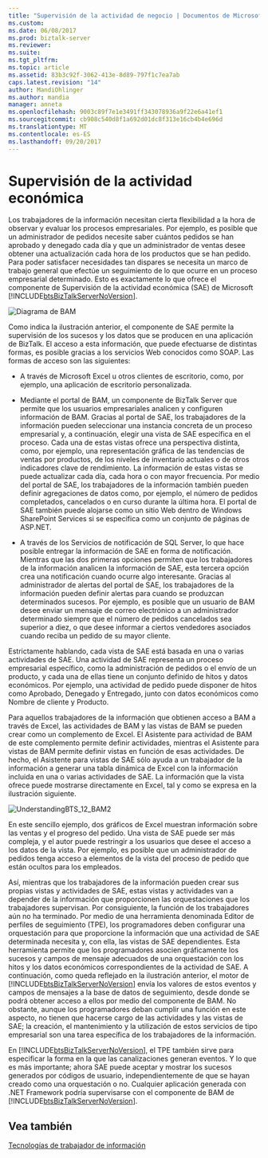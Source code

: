 ```yaml
---
title: "Supervisión de la actividad de negocio | Documentos de Microsoft"
ms.custom: 
ms.date: 06/08/2017
ms.prod: biztalk-server
ms.reviewer: 
ms.suite: 
ms.tgt_pltfrm: 
ms.topic: article
ms.assetid: 83b3c92f-3062-413e-8d89-797f1c7ea7ab
caps.latest.revision: "14"
author: MandiOhlinger
ms.author: mandia
manager: anneta
ms.openlocfilehash: 9003c89f7e1e3491ff343078936a9f22e6a41ef1
ms.sourcegitcommit: cb908c540d8f1a692d01dc8f313e16cb4b4e696d
ms.translationtype: MT
ms.contentlocale: es-ES
ms.lasthandoff: 09/20/2017
---
```

# <a name="business-activity-monitoring"></a>Supervisión de la actividad económica
Los trabajadores de la información necesitan cierta flexibilidad a la hora de observar y evaluar los procesos empresariales. Por ejemplo, es posible que un administrador de pedidos necesite saber cuántos pedidos se han aprobado y denegado cada día y que un administrador de ventas desee obtener una actualización cada hora de los productos que se han pedido. Para poder satisfacer necesidades tan dispares se necesita un marco de trabajo general que efectúe un seguimiento de lo que ocurre en un proceso empresarial determinado. Esto es exactamente lo que ofrece el componente de Supervisión de la actividad económica (SAE) de Microsoft [!INCLUDE[btsBizTalkServerNoVersion](../includes/btsbiztalkservernoversion-md.md)].  
  
 ![Diagrama de BAM](../core/media/bam-diagram.gif "bam_diagram")  
  
 Como indica la ilustración anterior, el componente de SAE permite la supervisión de los sucesos y los datos que se producen en una aplicación de BizTalk. El acceso a esta información, que puede efectuarse de distintas formas, es posible gracias a los servicios Web conocidos como SOAP. Las formas de acceso son las siguientes:  
  
-   A través de Microsoft Excel u otros clientes de escritorio, como, por ejemplo, una aplicación de escritorio personalizada.  
  
-   Mediante el portal de BAM, un componente de BizTalk Server que permite que los usuarios empresariales analicen y configuren información de BAM. Gracias al portal de SAE, los trabajadores de la información pueden seleccionar una instancia concreta de un proceso empresarial y, a continuación, elegir una vista de SAE específica en el proceso. Cada una de estas vistas ofrece una perspectiva distinta, como, por ejemplo, una representación gráfica de las tendencias de ventas por productos, de los niveles de inventario actuales o de otros indicadores clave de rendimiento. La información de estas vistas se puede actualizar cada día, cada hora o con mayor frecuencia. Por medio del portal de SAE, los trabajadores de la información también pueden definir agregaciones de datos como, por ejemplo, el número de pedidos completados, cancelados o en curso durante la última hora. El portal de SAE también puede alojarse como un sitio Web dentro de Windows SharePoint Services si se especifica como un conjunto de páginas de ASP.NET.  
  
-   A través de los Servicios de notificación de SQL Server, lo que hace posible entregar la información de SAE en forma de notificación. Mientras que las dos primeras opciones permiten que los trabajadores de la información analicen la información de SAE, esta tercera opción crea una notificación cuando ocurre algo interesante. Gracias al administrador de alertas del portal de SAE, los trabajadores de la información pueden definir alertas para cuando se produzcan determinados sucesos. Por ejemplo, es posible que un usuario de BAM desee enviar un mensaje de correo electrónico a un administrador determinado siempre que el número de pedidos cancelados sea superior a diez, o que desee informar a ciertos vendedores asociados cuando reciba un pedido de su mayor cliente.  
  
 Estrictamente hablando, cada vista de SAE está basada en una o varias actividades de SAE. Una actividad de SAE representa un proceso empresarial específico, como la administración de pedidos o el envío de un producto, y cada una de ellas tiene un conjunto definido de hitos y datos económicos. Por ejemplo, una actividad de pedido puede disponer de hitos como Aprobado, Denegado y Entregado, junto con datos económicos como Nombre de cliente y Producto.  
  
 Para aquellos trabajadores de la información que obtienen acceso a BAM a través de Excel, las actividades de BAM y las vistas de BAM se pueden crear como un complemento de Excel. El Asistente para actividad de BAM de este complemento permite definir actividades, mientras el Asistente para vistas de BAM permite definir vistas en función de esas actividades. De hecho, el Asistente para vistas de SAE sólo ayuda a un trabajador de la información a generar una tabla dinámica de Excel con la información incluida en una o varias actividades de SAE. La información que la vista ofrece puede mostrarse directamente en Excel, tal y como se expresa en la ilustración siguiente.  
  
 ![](../core/media/understandingbts-12-bam2.gif "UnderstandingBTS_12_BAM2")  
  
 En este sencillo ejemplo, dos gráficos de Excel muestran información sobre las ventas y el progreso del pedido. Una vista de SAE puede ser más compleja, y el autor puede restringir a los usuarios que desee el acceso a los datos de la vista. Por ejemplo, es posible que un administrador de pedidos tenga acceso a elementos de la vista del proceso de pedido que están ocultos para los empleados.  
  
 Así, mientras que los trabajadores de la información pueden crear sus propias vistas y actividades de SAE, estas vistas y actividades van a depender de la información que proporcionen las orquestaciones que los trabajadores supervisan. Por consiguiente, la función de los trabajadores aún no ha terminado. Por medio de una herramienta denominada Editor de perfiles de seguimiento (TPE), los programadores deben configurar una orquestación para que proporcione la información que una actividad de SAE determinada necesita y, con ella, las vistas de SAE dependientes. Esta herramienta permite que los programadores asocien gráficamente los sucesos y campos de mensaje adecuados de una orquestación con los hitos y los datos económicos correspondientes de la actividad de SAE. A continuación, como queda reflejado en la ilustración anterior, el motor de [!INCLUDE[btsBizTalkServerNoVersion](../includes/btsbiztalkservernoversion-md.md)] envía los valores de estos eventos y campos de mensajes a la base de datos de seguimiento, desde donde se podrá obtener acceso a ellos por medio del componente de BAM. No obstante, aunque los programadores deban cumplir una función en este aspecto, no tienen que hacerse cargo de las actividades y las vistas de SAE; la creación, el mantenimiento y la utilización de estos servicios de tipo empresarial son una tarea específica de los trabajadores de la información.  
  
 En [!INCLUDE[btsBizTalkServerNoVersion](../includes/btsbiztalkservernoversion-md.md)], el TPE también sirve para especificar la forma en la que las canalizaciones generan eventos. Y lo que es más importante; ahora SAE puede aceptar y mostrar los sucesos generados por códigos de usuario, independientemente de que se hayan creado como una orquestación o no. Cualquier aplicación generada con .NET Framework podría supervisarse con el componente de BAM de [!INCLUDE[btsBizTalkServerNoVersion](../includes/btsbiztalkservernoversion-md.md)].  
  
## <a name="see-also"></a>Vea también  
 [Tecnologías de trabajador de información](../core/information-worker-technologies.md)